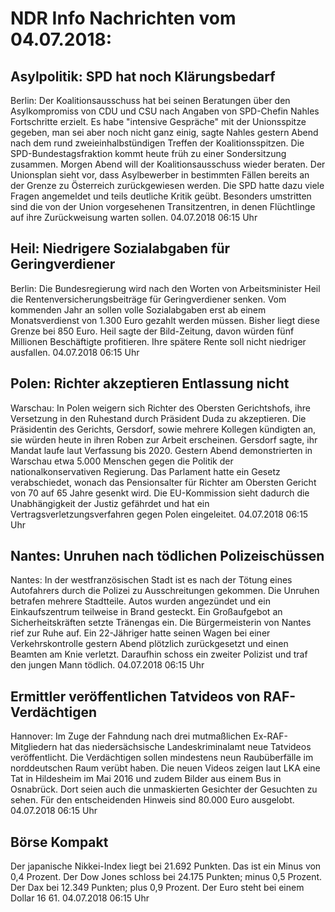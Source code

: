# NDR Info Nachrichten vom 04.07.2018:


## Asylpolitik: SPD hat noch Klärungsbedarf
Berlin: Der Koalitionsausschuss hat bei seinen Beratungen über den Asylkompromiss von CDU und CSU nach Angaben von SPD-Chefin Nahles Fortschritte erzielt. Es habe "intensive Gespräche" mit der Unionsspitze gegeben, man sei aber noch nicht ganz einig, sagte Nahles gestern Abend nach dem rund zweieinhalbstündigen Treffen der Koalitionsspitzen. Die SPD-Bundestagsfraktion kommt heute früh zu einer Sondersitzung zusammen. Morgen Abend will der Koalitionsausschuss wieder beraten. Der Unionsplan sieht vor, dass Asylbewerber in bestimmten Fällen bereits an der Grenze zu Österreich zurückgewiesen werden. Die SPD hatte dazu viele Fragen angemeldet und teils deutliche Kritik geübt. Besonders umstritten sind die von der Union vorgesehenen Transitzentren, in denen Flüchtlinge auf ihre Zurückweisung warten sollen. 04.07.2018 06:15 Uhr 

## Heil: Niedrigere Sozialabgaben für Geringverdiener
Berlin: Die Bundesregierung wird nach den Worten von Arbeitsminister Heil die Rentenversicherungsbeiträge für Geringverdiener senken. Vom kommenden Jahr an sollen volle Sozialabgaben erst ab einem Monatsverdienst von 1.300 Euro gezahlt werden müssen. Bisher liegt diese Grenze bei 850 Euro. Heil sagte der Bild-Zeitung, davon würden fünf Millionen Beschäftigte profitieren. Ihre spätere Rente soll nicht niedriger ausfallen. 04.07.2018 06:15 Uhr 

## Polen: Richter akzeptieren Entlassung nicht
Warschau: In Polen weigern sich Richter des Obersten Gerichtshofs, ihre Versetzung in den Ruhestand durch Präsident Duda zu akzeptieren. Die Präsidentin des Gerichts, Gersdorf, sowie mehrere Kollegen kündigten an, sie würden heute in ihren Roben zur Arbeit erscheinen. Gersdorf sagte, ihr Mandat laufe laut Verfassung bis 2020. Gestern Abend demonstrierten in Warschau etwa 5.000 Menschen gegen die Politik der nationalkonservativen Regierung. Das Parlament hatte ein Gesetz verabschiedet, wonach das Pensionsalter für Richter am Obersten Gericht von 70 auf 65 Jahre gesenkt wird. Die EU-Kommission sieht dadurch die Unabhängigkeit der Justiz gefährdet und hat ein Vertragsverletzungsverfahren gegen Polen eingeleitet. 04.07.2018 06:15 Uhr 

## Nantes: Unruhen nach tödlichen Polizeischüssen
Nantes: In der westfranzösischen Stadt ist es nach der Tötung eines Autofahrers durch die Polizei zu Ausschreitungen gekommen. Die Unruhen betrafen mehrere Stadtteile. Autos wurden angezündet und ein Einkaufszentrum teilweise in Brand gesteckt. Ein Großaufgebot an Sicherheitskräften setzte Tränengas ein. Die Bürgermeisterin von Nantes rief zur Ruhe auf. Ein 22-Jähriger hatte seinen Wagen bei einer Verkehrskontrolle gestern Abend plötzlich zurückgesetzt und einen Beamten am Knie verletzt. Daraufhin schoss ein zweiter Polizist und traf den jungen Mann tödlich. 04.07.2018 06:15 Uhr 

## Ermittler veröffentlichen Tatvideos von RAF-Verdächtigen
Hannover: Im Zuge der Fahndung nach drei mutmaßlichen Ex-RAF-Mitgliedern hat das niedersächsische Landeskriminalamt neue Tatvideos veröffentlicht. Die Verdächtigen sollen mindestens neun Raubüberfälle im norddeutschen Raum verübt haben. Die neuen Videos zeigen laut LKA eine Tat in Hildesheim im Mai 2016 und zudem Bilder aus einem Bus in Osnabrück. Dort seien auch die unmaskierten Gesichter der Gesuchten zu sehen. Für den entscheidenden Hinweis sind 80.000 Euro ausgelobt. 04.07.2018 06:15 Uhr 

## Börse Kompakt
Der japanische Nikkei-Index liegt bei 21.692 Punkten. Das ist ein Minus von 0,4 Prozent. Der Dow Jones schloss bei 24.175 Punkten; minus 0,5 Prozent. Der Dax bei 12.349 Punkten; plus 0,9 Prozent. Der Euro steht bei einem Dollar 16 61. 04.07.2018 06:15 Uhr 
